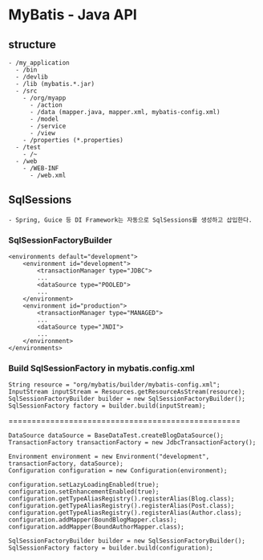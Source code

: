# MyBatis - Java API

## structure

    - /my_application
      - /bin
      - /devlib
      - /lib (mybatis.*.jar)
      - /src
        - /org/myapp
          - /action
          - /data (mapper.java, mapper.xml, mybatis-config.xml)
          - /model
          - /service
          - /view
        - /properties (*.properties)
      - /test
        - /~
      - /web
        - /WEB-INF
          - /web.xml

## SqlSessions

    - Spring, Guice 등 DI Framework는 자동으로 SqlSessions를 생성하고 삽입한다.

### SqlSessionFactoryBuilder

    <environments default="development">
        <environment id="development">
            <transactionManager type="JDBC">
            ...
            <dataSource type="POOLED">
            ...
        </environment>
        <environment id="production">
            <transactionManager type="MANAGED">
            ...
            <dataSource type="JNDI">
            ...
        </environment>
    </environments>

### Build SqlSessionFactory in mybatis.config.xml

    String resource = "org/mybatis/builder/mybatis-config.xml";
    InputStream inputStream = Resources.getResourceAsStream(resource);
    SqlSessionFactoryBuilder builder = new SqlSessionFactoryBuilder();
    SqlSessionFactory factory = builder.build(inputStream);

==================================================

    DataSource dataSource = BaseDataTest.createBlogDataSource();
    TransactionFactory transactionFactory = new JdbcTransactionFactory();
    
    Environment environment = new Environment("development", transactionFactory, dataSource);
    Configuration configuration = new Configuration(environment);

    configuration.setLazyLoadingEnabled(true);
    configuration.setEnhancementEnabled(true);
    configuration.getTypeAliasRegistry().registerAlias(Blog.class);
    configuration.getTypeAliasRegistry().registerAlias(Post.class);
    configuration.getTypeAliasRegistry().registerAlias(Author.class);
    configuration.addMapper(BoundBlogMapper.class);
    configuration.addMapper(BoundAuthorMapper.class);

    SqlSessionFactoryBuilder builder = new SqlSessionFactoryBuilder();
    SqlSessionFactory factory = builder.build(configuration);